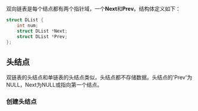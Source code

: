 双向链表是每个结点都有两个指针域，一个**Next**和**Prev**。结构体定义如下：

```c
struct DList {
    int num;
    struct DList *Next;
    struct DList *Prev;
};
```

## 头结点

双链表的头结点和单链表的头结点类似，头结点都不存储数据。头结点的'Prev'为NULL，Next为NULL或指向第一个结点。

### 创建头结点

